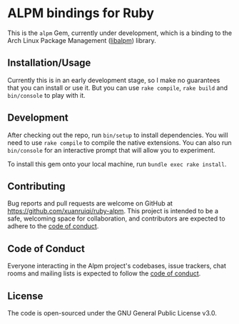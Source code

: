 # ALPM bindings for Ruby

This is the `alpm` Gem, currently under development, which is a binding to the Arch Linux Package Management 
([libalpm](https://git.archlinux.org/pacman.git/tree/lib/libalpm)) library.

## Installation/Usage

Currently this is in an early development stage, so I make no guarantees that you can install or use it. 
But you can use `rake compile`, `rake build` and `bin/console` to play with it.

## Development

After checking out the repo, run `bin/setup` to install dependencies. You will need to use `rake compile` to compile the native extensions.
You can also run `bin/console` for an interactive prompt that will allow you to experiment.

To install this gem onto your local machine, run `bundle exec rake install`.

## Contributing

Bug reports and pull requests are welcome on GitHub at https://github.com/xuanruiqi/ruby-alpm. This project is intended to be a safe, welcoming space for collaboration, and contributors are expected to adhere to the [code of conduct](https://github.com/xuanruiqi/ruby-alpm/blob/master/CODE_OF_CONDUCT.md).

## Code of Conduct

Everyone interacting in the Alpm project's codebases, issue trackers, chat rooms and mailing lists is expected to follow the [code of conduct](https://github.com/xuanruiqi/ruby-alpm/blob/master/CODE_OF_CONDUCT.md).

## License

The code is open-sourced under the GNU General Public License v3.0.
